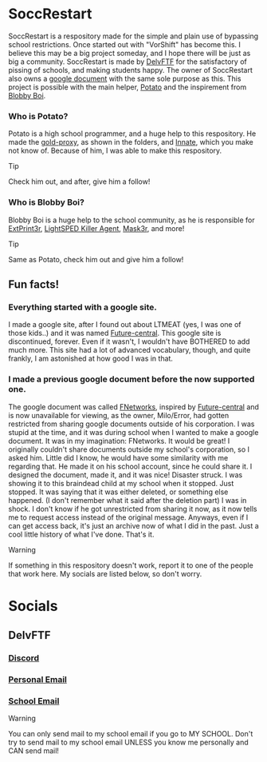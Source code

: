 # SoccRestart

SoccRestart is a respository made for the simple and plain use of bypassing school restrictions. Once started out with "VorShift" has become this. I believe this may be a big project someday, and I hope there will be just as big a community. SoccRestart is made by [DelvFTF](https://github.com/upchuckle) for the satisfactory of pissing of schools, and making students happy. The owner of SoccRestart also owns a [google document](https://docs.google.com/document/d/1mtN-fS-QTqqTfZf9CkfLBNWG-YMHWn9GDHcegx6C7q8/edit?tab=t.0) with the same sole purpose as this. This project is possible with the main helper, [Potato](https://github.com/dragon731012) and the inspirement from [Blobby Boi](https://github.com/blobby-boi).

### Who is Potato?

Potato is a high school programmer, and a huge help to this respository. He made the [gold-proxy](https://github.com/Wheels522/gold-proxy), as shown in the folders, and [Innate](https://github.com/dragon731012/Innate), which you make not know of. Because of him, I was able to make this respository.

> [!TIP]
> Check him out, and after, give him a follow!

### Who is Blobby Boi?

Blobby Boi is a huge help to the school community, as he is responsible for [ExtPrint3r](https://github.com/Blobby-Boi/ExtPrint3r), [LightSPED Killer Agent](https://github.com/Blobby-Boi/LightSPED-Killer-Agent), [Mask3r](https://github.com/Blobby-Boi/Mask3r), and more!

> [!TIP]
> Same as Potato, check him out and give him a follow!

## Fun facts!

### Everything started with a google site.<br>
I made a google site, after I found out about LTMEAT (yes, I was one of those kids..) and it was named [Future-central](https://sites.google.com/view/future-central/home). This google site is discontinued, forever. Even if it wasn't, I wouldn't have BOTHERED to add much more. This site had a lot of advanced vocabulary, though, and quite frankly, I am astonished at how good I was in that. 

### I made a previous google document before the now supported one.<br>
The google document was called [FNetworks](https://docs.google.com/document/d/1sXfHlwGWt72_GOjkDqwjsxslsUEDLvSf_ZpFPQ4BDDk/edit?usp=docs_home&ouid=118056760305026524623&ths=true), inspired by [Future-central](https://sites.google.com/view/future-central/home) and is now unavailable for viewing, as the owner, Milo/Error, had gotten restricted from sharing google documents outside of his corporation. I was stupid at the time, and it was during school when I wanted to make a google document. It was in my imagination: FNetworks. It would be great! I originally couldn't share documents outside my school's corporation, so I asked him. Little did I know, he would have some similarity with me regarding that. He made it on his school account, since he could share it. I designed the document, made it, and it was nice! Disaster struck. I was showing it to this braindead child at my school when it stopped. Just stopped. It was saying that it was either deleted, or something else happened. (I don't remember what it said after the deletion part) I was in shock. I don't know if he got unrestricted from sharing it now, as it now tells me to request access instead of the original message. Anyways, even if I can get access back, it's just an archive now of what I did in the past. Just a cool little history of what I've done. That's it.

> [!WARNING]
> If something in this respository doesn't work, report it to one of the people that work here. My socials are listed below, so don't worry.

# Socials

## DelvFTF

### [Discord](https://discordapp.com/users/1340858897295998999)

### [Personal Email](mailto:thombombdotcom@gmail.com)

### [School Email](mailto:deckatho1089@student.vigoschools.org)

> [!WARNING]
> You can only send mail to my school email if you go to MY SCHOOL. Don't try to send mail to my school email UNLESS you know me personally and CAN send mail!
